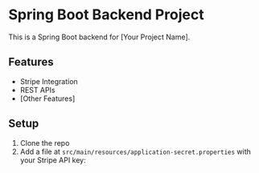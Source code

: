 # Spring Boot Backend Project

This is a Spring Boot backend for [Your Project Name].

## Features

- Stripe Integration
- REST APIs
- [Other Features]

## Setup

1. Clone the repo
2. Add a file at `src/main/resources/application-secret.properties` with your Stripe API key:

